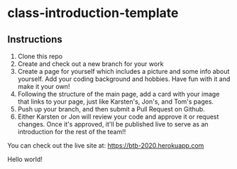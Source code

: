 # class-introduction-template

## Instructions

1. Clone this repo
2. Create and check out a new branch for your work
3. Create a page for yourself which includes a picture and some info about yourself. Add your coding background and hobbies. Have fun with it and make it your own!
4. Following the structure of the main page, add a card with your image that links to your page, just like Karsten's, Jon's, and Tom's pages.
5. Push up your branch, and then submit a Pull Request on Github. 
6. Either Karsten or Jon will review your code and approve it or request changes. Once it's approved, it'll be published live to serve as an introduction for the rest of the team!!

You can check out the live site at: https://btb-2020.herokuapp.com

Hello world!

